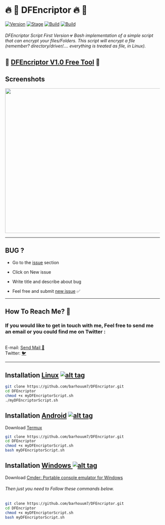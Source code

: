 <h1>🔥 📣 DFEncriptor 🔥 📣</h1>
<p><a href="https://github.com/barhouum7/DFEncriptor"><img src="https://img.shields.io/badge/DFEncriptor-1.0-brightgreen.svg" alt="Version" data-canonical-src="https://img.shields.io/badge/DFEncriptor-1.0-brightgreen.svg?maxAge=259200" style="max-width:100%;"></a>
<a href="https://github.com/barhouum7/DFEncriptor"><img src="https://img.shields.io/badge/Release-Stable-orange.svg" alt="Stage" data-canonical-src="https://img.shields.io/badge/Release-Stable-orange.svg" style="max-width:100%;"></a>
<a href="https://github.com/barhouum7/DFEncriptor"><img src="https://img.shields.io/badge/Supported%20OS-Android%2FmacOS%2FLinux%2FWindows-brightgreengreen.svg" alt="Build" data-canonical-src="https://img.shields.io/badge/Supported%20OS-Android%2FmacOS%2FLinux%2FWindows-brightgreengreen.svg" style="max-width:100%;"></a>
<a href="https://github.com/barhouum7/DFEncriptor/blame/master/LICENSE"><img src="https://img.shields.io/packagist/l/doctrine/orm.svg" alt="Build" data-canonical-src="https://img.shields.io/packagist/l/doctrine/orm.svg" style="max-width:100%;"></a></p>

###### DFEncriptor Script First Version☣ Bash implementation of a simple script that can encrypt your files/Folders. This script will encrypt a file (remember? directory/driver/…. everything is treated as file, in Linux).

<h2>🌟 <a href="https://github.com/barhouum7/DFEncriptor/blame/master/LICENSE">DFEncriptor V1.0 Free Tool</a> 🌟</h2>

<h2>Screenshots</h2>
<img src="https://i.imgur.com/85KgDbU.png" data-canonical-src="https://i.imgur.com/85KgDbU.png" width="700" height="470">

<hr>
<h2>BUG ?</h2>
<ul><li>Go to the <a href="https://github.com/barhouum7/DFEncriptor/issues">issue</a> section</li></ul>
<ul><li>Click on New issue</li></ul>
<ul><li>Write title and describe about bug</li></ul> 
<ul><li>Feel free and submit <a href="https://github.com/barhouum7/DFEncriptor/issues">new issue</a> ✅</li></ul><hr>

<h2>How To Reach Me? 📧</h2>
<h3>If you would like to get in touch with me, Feel free to send me an email or you could find me on Twitter : </h3><br>E-mail: <a href="mailto:bb.med2000@gmail.com?Subject=Hello%20again" target="_top">Send Mail 📧</a><br>Twitter: <a href="https://twitter.com/MindH4Q3Rr">🐦</a>
<hr>

## Installation [Linux](https://wikipedia.org/wiki/Linux) [![alt tag](http://icons.iconarchive.com/icons/dakirby309/simply-styled/32/OS-Linux-icon.png)](https://fr.wikipedia.org/wiki/Linux)

```bash
git clone https://github.com/barhouum7/DFEncriptor.git
cd DFEncriptor
chmod +x myDFEncriptorScript.sh
./myDFEncriptorScript.sh
```
## Installation [Android](https://wikipedia.org/wiki/Android) [![alt tag](https://cdn1.iconfinder.com/data/icons/logotypes/32/android-32.png)](https://fr.wikipedia.org/wiki/Android)

Download [Termux](https://play.google.com/store/apps/details?id=com.termux)

```bash
git clone https://github.com/barhouum7/DFEncriptor.git
cd DFEncriptor
chmod +x myDFEncriptorScript.sh
bash myDFEncriptorScript.sh
```
## Installation [Windows ](https://wikipedia.org/wiki/Microsoft_Windows)[![alt tag](http://icons.iconarchive.com/icons/tatice/cristal-intense/32/Windows-icon.png)](https://fr.wikipedia.org/wiki/Microsoft_Windows)

Download [Cmder: Portable console emulator for Windows](https://cmder.net/)

###### Then just you need to Follow these commands below.

```bash
git clone https://github.com/barhouum7/DFEncriptor.git
cd DFEncriptor
chmod +x myDFEncriptorScript.sh
bash myDFEncriptorScript.sh
```
